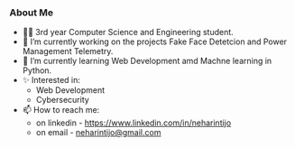 ### About Me

- 👩‍💻 3rd year Computer Science and Engineering student.
- 🔭 I’m currently working on the projects Fake Face Detetcion and Power Management Telemetry.
- 🌱 I’m currently learning Web Development amd Machne learning in Python.
- ✨ Interested in:
    - Web Development
    - Cybersecurity 
- 📫 How to reach me:
    - on linkedin - https://www.linkedin.com/in/neharintijo
    - on email - neharintijo@gmail.com
<!--
**Neharin-tijo/Neharin-tijo** is a ✨ _special_ ✨ repository because its `README.md` (this file) appears on your GitHub profile.

Here are some ideas to get you started:
### Hi there 👋

- 🔭 I’m currently working on the project Fake Face Detetcion.
- 🌱 I’m currently learning Web Development amd Machne learning in Python.
- 📫 How to reach me:
      on linkedin - https://www.linkedin.com/in/neharintijo
      on email - neharintijo@gmail.com
-->
